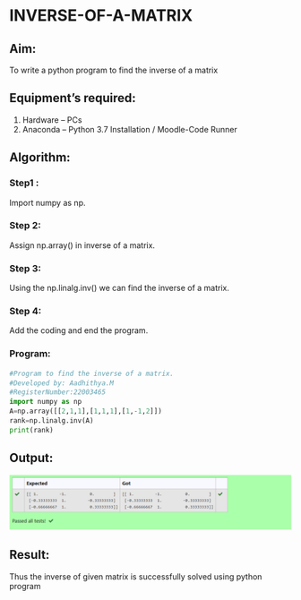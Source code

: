 # INVERSE-OF-A-MATRIX
## Aim:
To write a python program to find the inverse of a matrix
## Equipment’s required:
1. 	Hardware – PCs
2. 	Anaconda – Python 3.7 Installation / Moodle-Code Runner
## Algorithm:
### Step1 :
Import numpy as np.

### Step 2:
Assign np.array() in inverse of a matrix.

### Step 3:
Using the np.linalg.inv() we can find the inverse of a matrix.

### Step 4:
Add the coding and end the program.

### Program:
```python
#Program to find the inverse of a matrix.
#Developed by: Aadhithya.M
#RegisterNumber:22003465
import numpy as np
A=np.array([[2,1,1],[1,1,1],[1,-1,2]])
rank=np.linalg.inv(A)
print(rank)
```
## Output:
![OUTPUT](inverse.png)

## Result:
Thus the inverse of given matrix is successfully solved using python program

